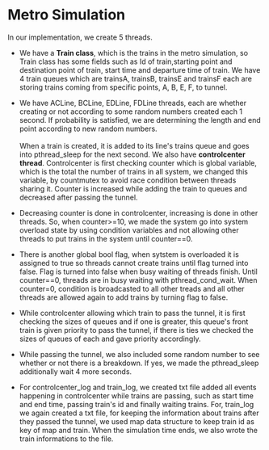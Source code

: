 # Metro Simulation
In our implementation, we create 5 threads.
* We have a __Train class__, which is the trains in the metro simulation, so Train class has some fields such as Id of train,starting point and destination point of train, start time and departure time of train. We have 4 train queues which are trainsA, trainsB, trainsE and trainsF each are storing trains coming from specific points, A, B, E, F, to tunnel.
* We have ACLine, BCLine, EDLine, FDLine threads, each are whether creating or not according to some random numbers created each 1 second. If probability is satisfied, we are determining the length and end point according to new random numbers.\
\
When a train is created, it is added to its line's trains queue and goes into pthread_sleep for the next second. We also have __controlcenter thread__. Controlcenter is first checking counter which is global variable, which is the total the number of trains in all system, we changed this variable, by countmutex to avoid race condition between threads sharing it. Counter is increased while adding the train to queues and decreased after passing the tunnel. 

* Decreasing counter is done in controlcenter, increasing is done in other threads. So, when counter>=10, we made the system go into system overload state by using condition variables and not allowing other threads to put trains in the system until counter==0.
* There is another global bool flag, when sytstem is overloaded it is assigned to true so threads cannot create trains until flag turned into false. Flag is turned into false when busy waiting of threads finish. Until counter==0, threads are in busy waiting with pthread_cond_wait. When counter=0, condition is broadcasted to all other treads and all other threads are allowed again to add trains by turning flag to false.
* While controlcenter allowing which train to pass the tunnel, it is first checking the sizes of queues and if one is greater, this queue's front train is given priority to pass the tunnel, if there is ties we checked the sizes of queues of each and gave priority accordingly.
* While passing the tunnel, we also included some random number to see whether or not there is a breakdown. If yes, we made the pthread_sleep additionally wait 4 more seconds.
* For controlcenter_log and train_log, we created txt file added all events happening in controlcenter while trains are passing, such as start time and end time, passing train's id and finally waiting trains. For, train_log we again created a txt file, for keeping the information about trains after they passed the tunnel, we used map data structure to keep train id as key of map and train. When the simulation time ends, we also wrote the train informations  to the file. 
